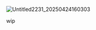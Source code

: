 ![Untitled2231_20250424160303](https://github.com/user-attachments/assets/1afcfca1-ae61-4e7d-8fe1-8e388297837e)


wip
